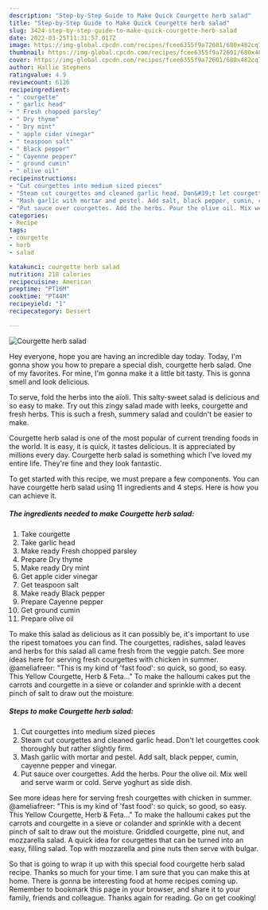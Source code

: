 ```yaml
---
description: "Step-by-Step Guide to Make Quick Courgette herb salad"
title: "Step-by-Step Guide to Make Quick Courgette herb salad"
slug: 3424-step-by-step-guide-to-make-quick-courgette-herb-salad
date: 2022-03-25T11:31:57.017Z
image: https://img-global.cpcdn.com/recipes/fcee6355f9a72601/680x482cq70/courgette-herb-salad-recipe-main-photo.jpg
thumbnail: https://img-global.cpcdn.com/recipes/fcee6355f9a72601/680x482cq70/courgette-herb-salad-recipe-main-photo.jpg
cover: https://img-global.cpcdn.com/recipes/fcee6355f9a72601/680x482cq70/courgette-herb-salad-recipe-main-photo.jpg
author: Hallie Stephens
ratingvalue: 4.9
reviewcount: 6126
recipeingredient:
- " courgette"
- " garlic head"
- " Fresh chopped parsley"
- " Dry thyme"
- " Dry mint"
- " apple cider vinegar"
- " teaspoon salt"
- " Black pepper"
- " Cayenne pepper"
- " ground cumin"
- " olive oil"
recipeinstructions:
- "Cut courgettes into medium sized pieces"
- "Steam cut courgettes and cleaned garlic head. Don&#39;t let courgettes cook thoroughly but rather slightly firm."
- "Mash garlic with mortar and pestel. Add salt, black pepper, cumin, cayenne pepper and vinegar."
- "Put sauce over courgettes. Add the herbs. Pour the olive oil. Mix well and serve warm or cold. Serve yoghurt as side dish."
categories:
- Recipe
tags:
- courgette
- herb
- salad

katakunci: courgette herb salad 
nutrition: 218 calories
recipecuisine: American
preptime: "PT16M"
cooktime: "PT44M"
recipeyield: "1"
recipecategory: Dessert

---
```



![Courgette herb salad](https://img-global.cpcdn.com/recipes/fcee6355f9a72601/680x482cq70/courgette-herb-salad-recipe-main-photo.jpg)

Hey everyone, hope you are having an incredible day today. Today, I'm gonna show you how to prepare a special dish, courgette herb salad. One of my favorites. For mine, I'm gonna make it a little bit tasty. This is gonna smell and look delicious.

To serve, fold the herbs into the aïoli. This salty-sweet salad is delicious and so easy to make. Try out this zingy salad made with leeks, courgette and fresh herbs. This is such a fresh, summery salad and couldn&#39;t be easier to make.

Courgette herb salad is one of the most popular of current trending foods in the world. It is easy, it is quick, it tastes delicious. It is appreciated by millions every day. Courgette herb salad is something which I've loved my entire life. They're fine and they look fantastic.


To get started with this recipe, we must prepare a few components. You can have courgette herb salad using 11 ingredients and 4 steps. Here is how you can achieve it.

<!--inarticleads1-->

##### The ingredients needed to make Courgette herb salad:

1. Take  courgette
1. Take  garlic head
1. Make ready  Fresh chopped parsley
1. Prepare  Dry thyme
1. Make ready  Dry mint
1. Get  apple cider vinegar
1. Get  teaspoon salt
1. Make ready  Black pepper
1. Prepare  Cayenne pepper
1. Get  ground cumin
1. Prepare  olive oil


To make this salad as delicious as it can possibly be, it&#39;s important to use the ripest tomatoes you can find. The courgettes, radishes, salad leaves and herbs for this salad all came fresh from the veggie patch. See more ideas here for serving fresh courgettes with chicken in summer. @ameliafreer: &#34;This is my kind of &#39;fast food&#39;: so quick, so good, so easy. This Yellow Courgette, Herb &amp; Feta…&#34; To make the halloumi cakes put the carrots and courgette in a sieve or colander and sprinkle with a decent pinch of salt to draw out the moisture. 

<!--inarticleads2-->

##### Steps to make Courgette herb salad:

1. Cut courgettes into medium sized pieces
1. Steam cut courgettes and cleaned garlic head. Don&#39;t let courgettes cook thoroughly but rather slightly firm.
1. Mash garlic with mortar and pestel. Add salt, black pepper, cumin, cayenne pepper and vinegar.
1. Put sauce over courgettes. Add the herbs. Pour the olive oil. Mix well and serve warm or cold. Serve yoghurt as side dish.


See more ideas here for serving fresh courgettes with chicken in summer. @ameliafreer: &#34;This is my kind of &#39;fast food&#39;: so quick, so good, so easy. This Yellow Courgette, Herb &amp; Feta…&#34; To make the halloumi cakes put the carrots and courgette in a sieve or colander and sprinkle with a decent pinch of salt to draw out the moisture. Griddled courgette, pine nut, and mozzarella salad. A quick idea for courgettes that can be turned into an easy, filling salad. Top with mozzarella and pine nuts then serve with bulgar. 

So that is going to wrap it up with this special food courgette herb salad recipe. Thanks so much for your time. I am sure that you can make this at home. There is gonna be interesting food at home recipes coming up. Remember to bookmark this page in your browser, and share it to your family, friends and colleague. Thanks again for reading. Go on get cooking!
